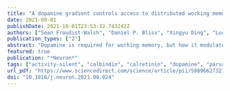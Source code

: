 ```yaml
---
title: "A dopamine gradient controls access to distributed working memory in the large-scale monkey cortex"
date: 2021-09-01
publishDate: 2021-10-01T23:53:32.743242Z
authors: ["Sean Froudist-Walsh", "Daniel P. Bliss", "Xingyu Ding", "Lucija Rapan", "Meiqi Niu", "Kenneth Knoblauch", "Karl Zilles", "Henry Kennedy", "Nicola Palomero-Gallagher", "Xiao-Jing Wang"]
publication_types: ["2"]
abstract: "Dopamine is required for working memory, but how it modulates the large-scale cortex is unknown. Here, we report that dopamine receptor density per neuron, measured by autoradiography, displays a macroscopic gradient along the macaque cortical hierarchy. This gradient is incorporated in a connectome-based large-scale cortex model endowed with multiple neuron types. The model captures an inverted U-shaped dependence of working memory on dopamine and spatial patterns of persistent activity observed in over 90 experimental studies. Moreover, we show that dopamine is crucial for filtering out irrelevant stimuli by enhancing inhibition from dendrite-targeting interneurons. Our model revealed that an activity-silent memory trace can be realized by facilitation of inter-areal connections and that adjusting cortical dopamine induces a switch from this internal memory state to distributed persistent activity. Our work represents a cross-level understanding from molecules and cell types to recurrent circuit dynamics underlying a core cognitive function distributed across the primate cortex."
featured: true
publication: "*Neuron*"
tags: ["activity-silent", "calbindin", "calretinin", "dopamine", "parvalbumin", "persistent activity", "short-term synaptic plasticity", "somatostatin", "VIP", "working memory"]
url_pdf: "https://www.sciencedirect.com/science/article/pii/S0896627321006218"
doi: "10.1016/j.neuron.2021.08.024"
---
```


